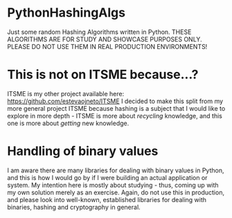 # PythonHashingAlgs
Just some random Hashing Algorithms written in Python. 
THESE ALGORITHMS ARE FOR STUDY AND SHOWCASE PURPOSES ONLY. PLEASE DO NOT USE THEM IN REAL PRODUCTION ENVIRONMENTS!

# This is not on ITSME because...?
ITSME is my other project available here:
https://github.com/estevaojneto/ITSME
I decided to make this split from my more general project ITSME because hashing is a subject that I would like to explore in more depth - ITSME is more about *recycling* knowledge, and this one is more about *getting* new knowledge.

# Handling of binary values
I am aware there are many libraries for dealing with binary values in Python, and this is how I would go by if I were building an actual application or system. My intention here is mostly about studying - thus, coming up with my own solution merely as an exercise. Again, do not use this in production, and please look into well-known, established libraries for dealing with binaries, hashing and cryptography in general.
